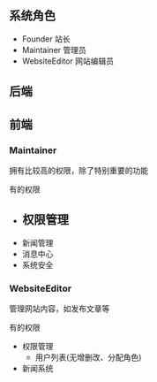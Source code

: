 
## 系统角色

- Founder 站长
- Maintainer 管理员
- WebsiteEditor 网站编辑员

## 后端



## 前端

### Maintainer 

拥有比较高的权限，除了特别重要的功能

有的权限
- 权限管理
    - 
- 新闻管理
- 消息中心
- 系统安全


### WebsiteEditor 

管理网站内容，如发布文章等 

有的权限
- 权限管理
    - 用户列表(无增删改、分配角色)
- 新闻系统




